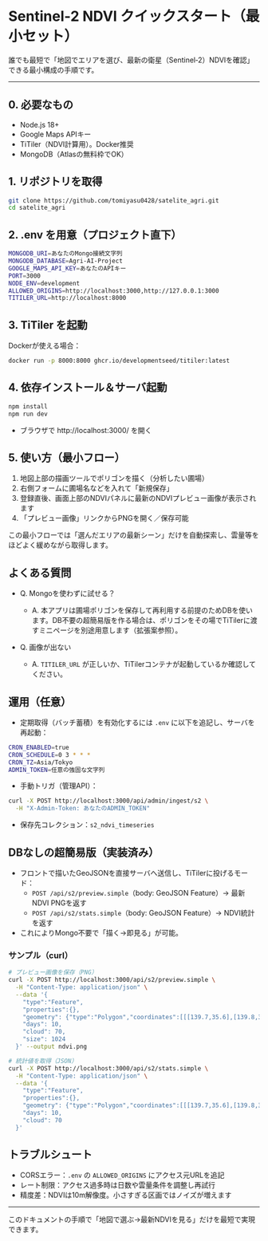 # Sentinel-2 NDVI クイックスタート（最小セット）

誰でも最短で「地図でエリアを選び、最新の衛星（Sentinel‑2）NDVIを確認」できる最小構成の手順です。

---

## 0. 必要なもの
- Node.js 18+
- Google Maps APIキー
- TiTiler（NDVI計算用）。Docker推奨
- MongoDB（Atlasの無料枠でOK）

## 1. リポジトリを取得
```bash
git clone https://github.com/tomiyasu0428/satelite_agri.git
cd satelite_agri
```

## 2. .env を用意（プロジェクト直下）
```bash
MONGODB_URI=あなたのMongo接続文字列
MONGODB_DATABASE=Agri-AI-Project
GOOGLE_MAPS_API_KEY=あなたのAPIキー
PORT=3000
NODE_ENV=development
ALLOWED_ORIGINS=http://localhost:3000,http://127.0.0.1:3000
TITILER_URL=http://localhost:8000
```

## 3. TiTiler を起動
Dockerが使える場合：
```bash
docker run -p 8000:8000 ghcr.io/developmentseed/titiler:latest
```

## 4. 依存インストール＆サーバ起動
```bash
npm install
npm run dev
```
- ブラウザで http://localhost:3000/ を開く

## 5. 使い方（最小フロー）
1. 地図上部の描画ツールでポリゴンを描く（分析したい圃場）
2. 右側フォームに圃場名などを入れて「新規保存」
3. 登録直後、画面上部のNDVIパネルに最新のNDVIプレビュー画像が表示されます
4. 「プレビュー画像」リンクからPNGを開く／保存可能

この最小フローでは「選んだエリアの最新シーン」だけを自動探索し、雲量等をほどよく緩めながら取得します。

## よくある質問
- Q. Mongoを使わずに試せる？
  - A. 本アプリは圃場ポリゴンを保存して再利用する前提のためDBを使います。DB不要の超簡易版を作る場合は、ポリゴンをその場でTiTilerに渡すミニページを別途用意します（拡張案参照）。

- Q. 画像が出ない
  - A. `TITILER_URL` が正しいか、TiTilerコンテナが起動しているか確認してください。

## 運用（任意）
- 定期取得（バッチ蓄積）を有効化するには `.env` に以下を追記し、サーバを再起動：
```bash
CRON_ENABLED=true
CRON_SCHEDULE=0 3 * * *
CRON_TZ=Asia/Tokyo
ADMIN_TOKEN=任意の強固な文字列
```
- 手動トリガ（管理API）：
```bash
curl -X POST http://localhost:3000/api/admin/ingest/s2 \
  -H "X-Admin-Token: あなたのADMIN_TOKEN"
```
- 保存先コレクション：`s2_ndvi_timeseries`

## DBなしの超簡易版（実装済み）
- フロントで描いたGeoJSONを直接サーバへ送信し、TiTilerに投げるモード：
  - `POST /api/s2/preview.simple`（body: GeoJSON Feature）→ 最新NDVI PNGを返す
  - `POST /api/s2/stats.simple`（body: GeoJSON Feature）→ NDVI統計を返す
- これによりMongo不要で「描く→即見る」が可能。

### サンプル（curl）
```bash
# プレビュー画像を保存（PNG）
curl -X POST http://localhost:3000/api/s2/preview.simple \
  -H "Content-Type: application/json" \
  --data '{
    "type":"Feature",
    "properties":{},
    "geometry": {"type":"Polygon","coordinates":[[[139.7,35.6],[139.8,35.6],[139.8,35.7],[139.7,35.7],[139.7,35.6]]]} ,
    "days": 10,
    "cloud": 70,
    "size": 1024
  }' --output ndvi.png

# 統計値を取得（JSON）
curl -X POST http://localhost:3000/api/s2/stats.simple \
  -H "Content-Type: application/json" \
  --data '{
    "type":"Feature",
    "properties":{},
    "geometry": {"type":"Polygon","coordinates":[[[139.7,35.6],[139.8,35.6],[139.8,35.7],[139.7,35.7],[139.7,35.6]]]} ,
    "days": 10,
    "cloud": 70
  }'
```

## トラブルシュート
- CORSエラー：`.env` の `ALLOWED_ORIGINS` にアクセス元URLを追記
- レート制限：アクセス過多時は日数や雲量条件を調整し再試行
- 精度差：NDVIは10m解像度。小さすぎる区画ではノイズが増えます

---

このドキュメントの手順で「地図で選ぶ→最新NDVIを見る」だけを最短で実現できます。
